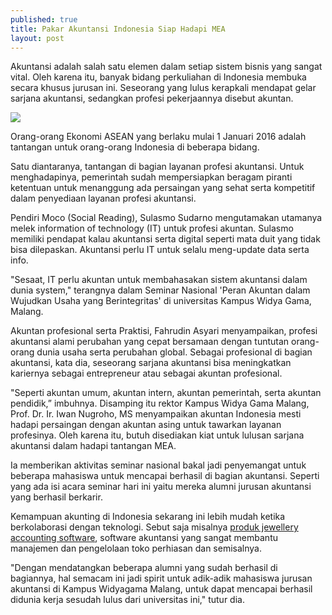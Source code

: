 ```yaml
---
published: true
title: Pakar Akuntansi Indonesia Siap Hadapi MEA
layout: post
---
```

Akuntansi adalah salah satu elemen dalam setiap sistem bisnis yang sangat vital. Oleh karena itu, banyak bidang perkuliahan di Indonesia membuka secara khusus jurusan ini. Seseorang yang lulus kerapkali mendapat gelar sarjana akuntansi, sedangkan profesi pekerjaannya disebut akuntan. 

<img src="http://aucklandcollege.co.nz/wp-content/uploads/2015/12/The-Importance-of-Cloud-Accounting-Software.jpg" />

Orang-orang Ekonomi ASEAN yang berlaku mulai 1 Januari 2016 adalah tantangan untuk orang-orang Indonesia di beberapa bidang. 

Satu diantaranya, tantangan di bagian layanan profesi akuntansi. Untuk menghadapinya, pemerintah sudah mempersiapkan beragam piranti ketentuan untuk menanggung ada persaingan yang sehat serta kompetitif dalam penyediaan layanan profesi akuntansi. 

Pendiri Moco (Social Reading), Sulasmo Sudarno mengutamakan utamanya melek information of technology (IT) untuk profesi akuntan. Sulasmo memiliki pendapat kalau akuntansi serta digital seperti mata duit yang tidak bisa dilepaskan. Akuntansi perlu IT untuk selalu meng-update data serta info. 

"Sesaat, IT perlu akuntan untuk membahasakan sistem akuntansi dalam dunia system," terangnya dalam Seminar Nasional 'Peran Akuntan dalam Wujudkan Usaha yang Berintegritas' di universitas Kampus Widya Gama, Malang. 

Akuntan profesional serta Praktisi, Fahrudin Asyari menyampaikan, profesi akuntansi alami perubahan yang cepat bersamaan dengan tuntutan orang-orang dunia usaha serta perubahan global. Sebagai profesional di bagian akuntansi, kata dia, seseorang sarjana akuntansi bisa meningkatkan kariernya sebagai entrepreneur atau sebagai akuntan profesional. 

"Seperti akuntan umum, akuntan intern, akuntan pemerintah, serta akuntan pendidik,” imbuhnya. Disamping itu rektor Kampus Widya Gama Malang, Prof. Dr. Ir. Iwan Nugroho, MS menyampaikan akuntan Indonesia mesti hadapi persaingan dengan akuntan asing untuk tawarkan layanan profesinya. Oleh karena itu, butuh disediakan kiat untuk lulusan sarjana akuntansi dalam hadapi tantangan MEA. 

Ia memberikan aktivitas seminar nasional bakal jadi penyemangat untuk beberapa mahasiswa untuk mencapai berhasil di bagian akuntansi. Seperti yang ada isi acara seminar hari ini yaitu mereka alumni jurusan akuntansi yang berhasil berkarir. 

Kemampuan akunting di Indonesia sekarang ini lebih mudah ketika berkolaborasi dengan teknologi. Sebut saja misalnya <a href="http://integrajewelry.batavianet.com/">produk jewellery accounting software</a>, software akuntansi yang sangat membantu manajemen dan pengelolaan toko perhiasan dan semisalnya. 

"Dengan mendatangkan beberapa alumni yang sudah berhasil di bagiannya, hal semacam ini jadi spirit untuk adik-adik mahasiswa jurusan akuntansi di Kampus Widyagama Malang, untuk dapat mencapai berhasil didunia kerja sesudah lulus dari universitas ini," tutur dia.